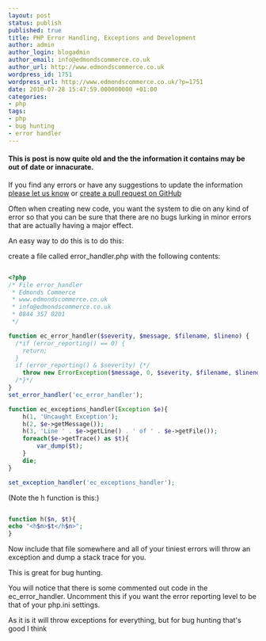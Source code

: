 ```yaml
---
layout: post
status: publish
published: true
title: PHP Error Handling, Exceptions and Development
author: admin
author_login: blogadmin
author_email: info@edmondscommerce.co.uk
author_url: http://www.edmondscommerce.co.uk
wordpress_id: 1751
wordpress_url: http://www.edmondscommerce.co.uk/?p=1751
date: 2010-07-28 15:47:59.000000000 +01:00
categories:
- php
tags:
- php
- bug hunting
- error handler
---
```

<div class="oldpost"><h4>This is post is now quite old and the the information it contains may be out of date or innacurate.</h4>
<p>
If you find any errors or have any suggestions to update the information <a href="http://edmondscommerce.github.io/contact-us/index.html">please let us know</a>
or <a href="https://github.com/edmondscommerce/edmondscommerce.github.io">create a pull request on GitHub</a>
</p>
</div>
Often when creating new code, you want the system to die on any kind of error so that you can be sure that there are no bugs lurking in minor errors that are actually having a major effect.

An easy way to do this is to do this:

create a file called error_handler.php with the following contents:

```php

<?php
/* File error_handler
 * Edmonds Commerce
 * www.edmondscommerce.co.uk
 * info@edmondscommerce.co.uk
 * 0844 357 0201
 */

function ec_error_handler($severity, $message, $filename, $lineno) {
  /*if (error_reporting() == 0) {
    return;
  }
  if (error_reporting() & $severity) {*/
    throw new ErrorException($message, 0, $severity, $filename, $lineno);
  /*}*/
}
set_error_handler('ec_error_handler');

function ec_exceptions_handler(Exception $e){
    h(1, 'Uncaught Exception');
    h(2, $e->getMessage());
    h(3, 'Line ' . $e->getLine() . ' of ' . $e->getFile());
    foreach($e->getTrace() as $t){
        var_dump($t);
    }
    die;
}

set_exception_handler('ec_exceptions_handler');

```

(Note the h function is this:)

```php

function h($n, $t){
echo "<h$n>$t</h$n>";
}

```

Now include that file somewhere and all of your tiniest errors will throw an exception and dump a stack trace for you. 

This is great for bug hunting.

You will notice that there is some commented out code in the ec_error_handler. Uncomment this if you want the error reporting level to be that of your php.ini settings.

As it is it will throw exceptions for everything, but for bug hunting that's good I think
